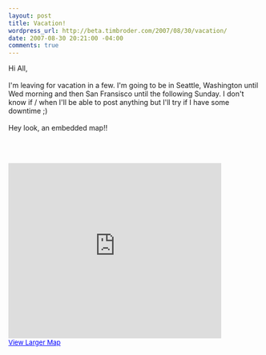 ```yaml
--- 
layout: post
title: Vacation!
wordpress_url: http://beta.timbroder.com/2007/08/30/vacation/
date: 2007-08-30 20:21:00 -04:00
comments: true
---
```

Hi All,
<br /><br />
I'm leaving for vacation in a few.  I'm going to be in Seattle, Washington until Wed morning and then San Fransisco until the following Sunday.  I don't know if / when I'll be able to post anything but I'll try if I have some downtime ;)
<br /><br />
Hey look, an embedded map!!

<br /><br />

<iframe width="425" height="350" frameborder="no" scrolling="no" marginheight="0" marginwidth="0" src="http://maps.google.com/maps?f=d&hl=en&geocode=&saddr=Hoboken,+NJ&daddr=JFK+to:Seattle,+WA+to:Parnassus+Ave+%4037.762970,+-122.459770+to:JFK+-+John+F+Kennedy+Intl+Airport,+Queens,+NY+to:Hoboken,+NJ&mrcr=4&mra=pi&sll=42.7379,-98.589685&sspn=44.718271,82.265625&ie=UTF8&om=1&ll=42.7379,-98.589685&spn=44.718271,82.265625&output=embed&s=AARTsJrXY7AVRAvooUWgo0SZHJgjAvE-_w"></iframe><br /><a href="http://maps.google.com/maps?f=d&hl=en&geocode=&saddr=Hoboken,+NJ&daddr=JFK+to:Seattle,+WA+to:Parnassus+Ave+%4037.762970,+-122.459770+to:JFK+-+John+F+Kennedy+Intl+Airport,+Queens,+NY+to:Hoboken,+NJ&mrcr=4&mra=pi&sll=42.7379,-98.589685&sspn=44.718271,82.265625&ie=UTF8&om=1&ll=42.7379,-98.589685&spn=44.718271,82.265625&source=embed" style="color:#0000FF;text-align:left;font-size:small">View Larger Map</a>
